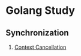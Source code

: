 # Golang Study

## Synchronization
1. [Context Cancellation](https://github.com/welcomehyunseo/golang-study/context-cancellation)